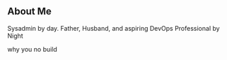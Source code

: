 ## About Me

Sysadmin by day. Father, Husband, and aspiring DevOps Professional by Night

why you no build
